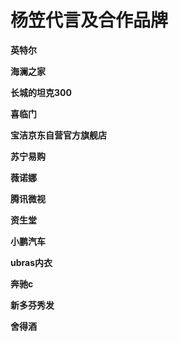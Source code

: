 # 杨笠代言及合作品牌

**英特尔** 

**海澜之家** 

**长城的坦克300** 

**喜临门**

**宝洁京东自营官方旗舰店**

**苏宁易购**

**薇诺娜** 

**腾讯微视**

**资生堂**

**小鹏汽车**

**ubras内衣**

**奔驰c**

**新多芬秀发**

**舍得酒**

